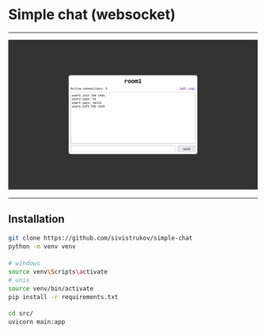 # Simple chat (websocket)
___
![chat-example](chat-pic.png)
___
## Installation
```bash
git clone https://github.com/sivistrukov/simple-chat 
python -m venv venv

# windows
source venv\Scripts\activate
# unix
source venv/bin/activate
pip install -r requirements.txt

cd src/
uvicorn main:app
```